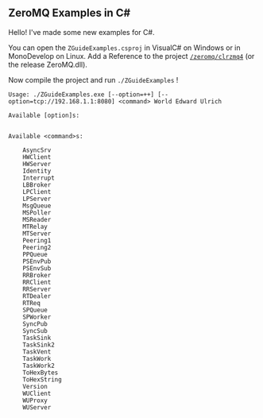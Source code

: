 ZeroMQ Examples in C#
---

Hello! I've made some new examples for C#.

You can open the `ZGuideExamples.csproj` in VisualC# on Windows or in MonoDevelop on Linux.
Add a Reference to the project [`/zeromq/clrzmq4`](http://github.com/zeromq/clrzmq4) (or the release ZeroMQ.dll).

Now compile the project and run `./ZGuideExamples` !

```
Usage: ./ZGuideExamples.exe [--option=++] [--option=tcp://192.168.1.1:8080] <command> World Edward Ulrich

Available [option]s:


Available <command>s:

    AsyncSrv
    HWClient
    HWServer
    Identity
    Interrupt
    LBBroker
    LPClient
    LPServer
    MsgQueue
    MSPoller
    MSReader
    MTRelay
    MTServer
    Peering1
    Peering2
    PPQueue
    PSEnvPub
    PSEnvSub
    RRBroker
    RRClient
    RRServer
    RTDealer
    RTReq
    SPQueue
    SPWorker
    SyncPub
    SyncSub
    TaskSink
    TaskSink2
    TaskVent
    TaskWork
    TaskWork2
    ToHexBytes
    ToHexString
    Version
    WUClient
    WUProxy
    WUServer

```
